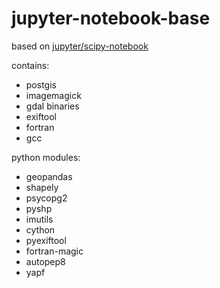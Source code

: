 # jupyter-notebook-base

based on [jupyter/scipy-notebook](https://hub.docker.com/r/jupyter/scipy-notebook/)

contains:
* postgis
* imagemagick
* gdal binaries
* exiftool
* fortran
* gcc

python modules:
* geopandas
* shapely
* psycopg2
* pyshp
* imutils
* cython
* pyexiftool
* fortran-magic
* autopep8
* yapf

